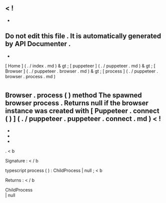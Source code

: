<
!
-
-
Do
not
edit
this
file
.
It
is
automatically
generated
by
API
Documenter
.
-
-
>
[
Home
]
(
.
/
index
.
md
)
&
gt
;
[
puppeteer
]
(
.
/
puppeteer
.
md
)
&
gt
;
[
Browser
]
(
.
/
puppeteer
.
browser
.
md
)
&
gt
;
[
process
]
(
.
/
puppeteer
.
browser
.
process
.
md
)
#
#
Browser
.
process
(
)
method
The
spawned
browser
process
.
Returns
null
if
the
browser
instance
was
created
with
[
Puppeteer
.
connect
(
)
]
(
.
/
puppeteer
.
puppeteer
.
connect
.
md
)
<
!
-
-
-
-
>
.
<
b
>
Signature
:
<
/
b
>
typescript
process
(
)
:
ChildProcess
|
null
;
<
b
>
Returns
:
<
/
b
>
ChildProcess
\
|
null
